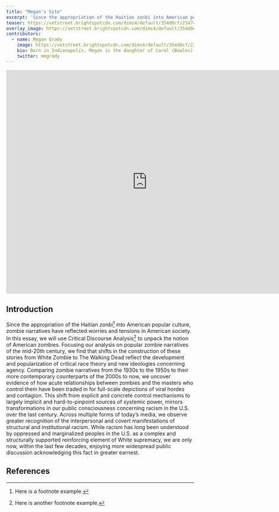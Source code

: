 ```yaml
---
title: "Megan's Site"
excerpt: 'Since the appropriation of the Haitian zonbi into American popular culture, zombie narratives have reflected worries and tensions in American society.'
teaser: https://vetstreet.brightspotcdn.com/dims4/default/354d0cf/2147483647/thumbnail/645x380/quality/90/?url=https%3A%2F%2Fvetstreet-brightspot.s3.amazonaws.com%2Fdc%2Fc4%2F8ccd3a28438d81b2f2f5d8031a05%2Fpug-ap-r82p3q-645.jpg
overlay_image: https://vetstreet.brightspotcdn.com/dims4/default/354d0cf/2147483647/thumbnail/645x380/quality/90/?url=https%3A%2F%2Fvetstreet-brightspot.s3.amazonaws.com%2Fdc%2Fc4%2F8ccd3a28438d81b2f2f5d8031a05%2Fpug-ap-r82p3q-645.jpg
contributors:
  - name: Megan Grady
    image: https://vetstreet.brightspotcdn.com/dims4/default/354d0cf/2147483647/thumbnail/645x380/quality/90/?url=https%3A%2F%2Fvetstreet-brightspot.s3.amazonaws.com%2Fdc%2Fc4%2F8ccd3a28438d81b2f2f5d8031a05%2Fpug-ap-r82p3q-645.jpg
    bio: Born in Indianapolis, Megan is the daughter of Carol (Bowles) and Tom Grady, a paving contractor and current president of Grady Bros. Incorporated. Her mother is from Iowa and her father was born and raised in Indianapolis.
    twitter: mmgrady
---
```



<iframe src="https://uploads.knightlab.com/storymapjs/df7f15ff134a413b9fa6f2f99870fc8a/no-telephone-to-heaven-1/index.html" frameborder="0" width="150%" height="600"></iframe>


## Introduction

Since the appropriation of the Haitian *zonbi*[^1] into American popular culture, zombie narratives have reflected worries and tensions in American society. In this essay, we will use Critical Discourse Analysis[^2] to unpack the notion of American zombies. Focusing our analysis on popular zombie narratives of the mid-20th century, we find that shifts in the construction of these stories from White Zombie to The Walking Dead reflect the development and popularization of critical race theory and new ideologies concerning agency. Comparing zombie narratives from the 1930s to the 1950s to their more contemporary counterparts of the 2000s to now, we uncover evidence of how acute relationships between zombies and the masters who control them have been traded in for full-scale depictions of viral hordes and contagion. This shift from explicit and concrete control mechanisms to largely implicit and hard-to-pinpoint sources of systemic power, mirrors transformations in our public consciousness concerning racism in the U.S. over the last century. Across multiple forms of today’s media, we observe greater recognition of the interpersonal and covert manifestations of structural and institutional racism. While racism has long been understood by oppressed and marginalized peoples in the U.S. as a complex and structurally supported reinforcing element of White supremacy, we are only now, within the last few decades, enjoying more widespread public discussion acknowledging this fact in greater earnest.

## References

[^1]: Here is a footnote example.
[^2]: Here is another footnote example.
